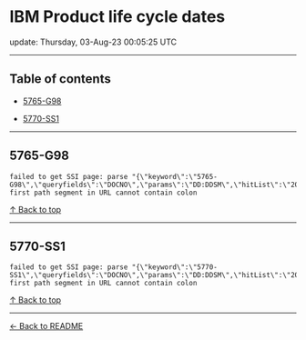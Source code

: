 # IBM Product life cycle dates

update: Thursday, 03-Aug-23 00:05:25 UTC

---

## Table of contents


- [5765-G98](#5765-g98)

- [5770-SS1](#5770-ss1)


---





## 5765-G98

```
failed to get SSI page: parse "{\"keyword\":\"5765-G98\",\"queryfields\":\"DOCNO\",\"params\":\"DD:DDSM\",\"hitList\":\"20\",\"country\":\"ASP:TW\",\"fr\":\"0\",\"mppefsrt\":\"2\"}": first path segment in URL cannot contain colon
```



[↑ Back to top](#table-of-contents)

---





## 5770-SS1

```
failed to get SSI page: parse "{\"keyword\":\"5770-SS1\",\"queryfields\":\"DOCNO\",\"params\":\"DD:DDSM\",\"hitList\":\"20\",\"country\":\"ASP:TW\",\"fr\":\"0\",\"mppefsrt\":\"2\"}": first path segment in URL cannot contain colon
```



[↑ Back to top](#table-of-contents)

---



[← Back to README](./README.md)